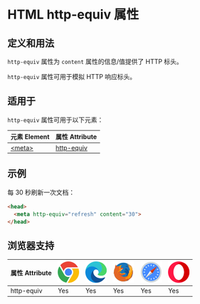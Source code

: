 HTML http-equiv 属性
===

## 定义和用法

`http-equiv` 属性为 `content` 属性的信息/值提供了 HTTP 标头。

`http-equiv` 属性可用于模拟 HTTP 响应标头。

## 适用于

`http-equiv` 属性可用于以下元素：

| 元素 Element | 属性 Attribute |
| ----- | ----- |
| [\<meta>](../tags/meta.md) | [http-equiv](../tags/meta_http_equiv.md) |
<!--rehype:style=width: 100%; display: inline-table;-->

## 示例

每 30 秒刷新一次文档：

```html
<head>
  <meta http-equiv="refresh" content="30">
</head>
```

## 浏览器支持

| 属性 Attribute | ![chrome][1] | ![edge][2] | ![firefox][3] | ![safari][4] | ![opera][5] |
| ------- | --- | --- | --- | --- | --- |
| http-equiv | Yes | Yes | Yes | Yes | Yes |
<!--rehype:style=width: 100%; display: inline-table;-->

[1]: ../assets/chrome.svg
[2]: ../assets/edge.svg
[3]: ../assets/firefox.svg
[4]: ../assets/safari.svg
[5]: ../assets/opera.svg